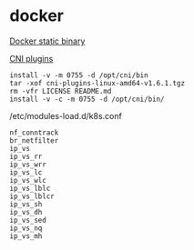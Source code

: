 # docker

[Docker static binary](https://download.docker.com/linux/static/stable/)

[CNI plugins](https://github.com/containernetworking/plugins)
```
install -v -m 0755 -d /opt/cni/bin
tar -xof cni-plugins-linux-amd64-v1.6.1.tgz
rm -vfr LICENSE README.md
install -v -c -m 0755 -d /opt/cni/bin/

```

/etc/modules-load.d/k8s.conf 
```
nf_conntrack
br_netfilter
ip_vs
ip_vs_rr
ip_vs_wrr
ip_vs_lc
ip_vs_wlc
ip_vs_lblc
ip_vs_lblcr
ip_vs_sh
ip_vs_dh
ip_vs_sed
ip_vs_nq
ip_vs_mh
```
